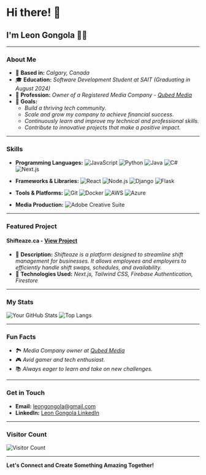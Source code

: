 # Hi there! 👋

## I'm **Leon Gongola** 👨‍💻

---

### About Me
- 📍 **Based in:** *Calgary, Canada*
- 🎓 **Education:** *Software Development Student at SAIT (Graduating in August 2024)*
- 📸 **Profession:** *Owner of a Registered Media Company - [Qubed Media](https://qubedmedia.ca)*
- 🎯 **Goals:** 
  - *Build a thriving tech community.*
  - *Scale and grow my company to achieve financial success.*
  - *Continuously learn and improve my technical and professional skills.*
  - *Contribute to innovative projects that make a positive impact.*

---

### Skills
- **Programming Languages:**
  ![JavaScript](https://img.shields.io/badge/-JavaScript-F7DF1E?style=flat&logo=javascript&logoColor=black)
  ![Python](https://img.shields.io/badge/-Python-3776AB?style=flat&logo=python&logoColor=white)
  ![Java](https://img.shields.io/badge/-Java-007396?style=flat&logo=java&logoColor=white)
  ![C#](https://img.shields.io/badge/-C%23-239120?style=flat&logo=c-sharp&logoColor=white)
  ![Next.js](https://img.shields.io/badge/-Next.js-000000?style=flat&logo=next-dot-js&logoColor=white)

- **Frameworks & Libraries:**
  ![React](https://img.shields.io/badge/-React-61DAFB?style=flat&logo=react&logoColor=black)
  ![Node.js](https://img.shields.io/badge/-Node.js-339933?style=flat&logo=node-dot-js&logoColor=white)
  ![Django](https://img.shields.io/badge/-Django-092E20?style=flat&logo=django&logoColor=white)
  ![Flask](https://img.shields.io/badge/-Flask-000000?style=flat&logo=flask&logoColor=white)

- **Tools & Platforms:**
  ![Git](https://img.shields.io/badge/-Git-F05032?style=flat&logo=git&logoColor=white)
  ![Docker](https://img.shields.io/badge/-Docker-2496ED?style=flat&logo=docker&logoColor=white)
  ![AWS](https://img.shields.io/badge/-AWS-232F3E?style=flat&logo=amazon-aws&logoColor=white)
  ![Azure](https://img.shields.io/badge/-Azure-0078D4?style=flat&logo=microsoft-azure&logoColor=white)

- **Media Production:**
  ![Adobe Creative Suite](https://img.shields.io/badge/-Adobe_Creative_Suite-FF0000?style=flat&logo=adobe&logoColor=white)

---

### Featured Project
#### **Shifteaze.ca** - [View Project](https://shifteaze.ca)
- 🔧 **Description:** *Shifteaze is a platform designed to streamline shift management for businesses. It allows employees and employers to efficiently handle shift swaps, schedules, and availability.*
- 🌟 **Technologies Used:** *Next.js, Tailwind CSS, Firebase Authentication, Firestore*

---

### My Stats
![Your GitHub Stats](https://github-readme-stats.vercel.app/api?username=leongongola&show_icons=true&theme=radical)
![Top Langs](https://github-readme-stats.vercel.app/api/top-langs/?username=leongongola&layout=compact&theme=radical)

---

### Fun Facts
- 🏞️ *Media Company owner at [Qubed Media](https://qubedmedia.ca)*
- 🎮 *Avid gamer and tech enthusiast.*
- 📚 *Always eager to learn and take on new challenges.*

---

### Get in Touch
- **Email:** [leongongola@gmail.com](mailto:leongongola@gmail.com)
- **LinkedIn:** [Leon Gongola LinkedIn](https://www.linkedin.com/in/leongongola/)

---

### Visitor Count
![Visitor Count](https://profile-counter.glitch.me/{leongongola}/count.svg)

---

**Let's Connect and Create Something Amazing Together!**
